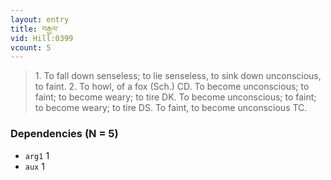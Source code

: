 ```yaml
---
layout: entry
title: བརྒྱལ་
vid: Hill:0399
vcount: 5
---
```

> 1\. To fall down senseless; to lie senseless, to sink down unconscious, to faint\. 2\. To howl, of a fox (Sch\.) CD\. To become unconscious; to faint; to become weary; to tire DK\. To become unconscious; to faint; to become weary; to tire DS\. To faint, to become unconscious TC\.


### Dependencies (N = 5)
* `arg1` 1
* `aux` 1
